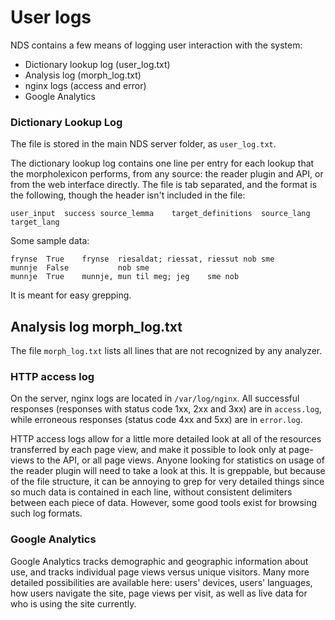 # User logs

NDS contains a few means of logging user interaction with the system:

- Dictionary lookup log (user_log.txt)
- Analysis log (morph_log.txt)
- nginx logs (access and error)
- Google Analytics

### Dictionary Lookup Log

The file is stored in the main NDS server folder, as `user_log.txt`.

The dictionary lookup log contains one line per entry for each lookup that the
morpholexicon performs, from any source: the reader plugin and API, or from the
web interface directly. The file is tab separated, and the format is the
following, though the header isn't included in the file:

```text
user_input	success	source_lemma	target_definitions	source_lang	target_lang
```

Some sample data:

```text
frynse	True	frynse	riesaldat; riessat, riessut	nob	sme
munnje	False			nob	sme
munnje	True	munnje, mun	til meg; jeg	sme	nob
```

It is meant for easy grepping.

## Analysis log morph_log.txt

The file `morph_log.txt` lists all lines that are not recognized by any
analyzer.

### HTTP access log

On the server, nginx logs are located in `/var/log/nginx`. All successful
responses (responses with status code 1xx, 2xx and 3xx) are in `access.log`,
while erroneous responses (status code 4xx and 5xx) are in `error.log`.

HTTP access logs allow for a little more detailed look at all of the resources
transferred by each page view, and make it possible to look only at page-views
to the API, or all page views. Anyone looking for statistics on usage of the
reader plugin will need to take a look at this. It is greppable, but because of
the file structure, it can be annoying to grep for very detailed things since
so much data is contained in each line, without consistent delimiters between
each piece of data. However, some good tools exist for browsing such log formats.

### Google Analytics

Google Analytics tracks demographic and geographic information about use, and
tracks individual page views versus unique visitors. Many more detailed
possibilities are available here: users' devices, users' languages, how users
navigate the site, page views per visit, as well as live data for who is using
the site currently.
